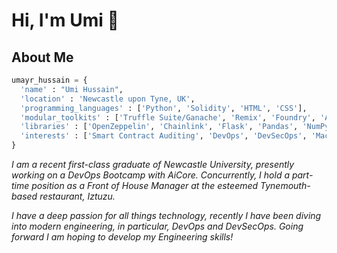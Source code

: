 # Hi, I'm Umi 👋

## About Me

``` python
umayr_hussain = {
  'name' : "Umi Hussain",
  'location' : 'Newcastle upon Tyne, UK',
  'programming_languages' : ['Python', 'Solidity', 'HTML', 'CSS'],
  'modular_toolkits' : ['Truffle Suite/Ganache', 'Remix', 'Foundry', 'Alchemy', 'SQL', 'Docker', 'Azure', 'AzureSQL', 'MongoDB', 'Kubernetes', 'Terraform'],
  'libraries' : ['OpenZeppelin', 'Chainlink', 'Flask', 'Pandas', 'NumPy', 'Matplotlib', 'Scikit-learn'],
  'interests' : ['Smart Contract Auditing', 'DevOps', 'DevSecOps', 'Machine Learning', 'Gym', 'Football']
}
```

*I am a recent first-class graduate of Newcastle University, presently working on a DevOps Bootcamp with AiCore. Concurrently, I hold a part-time position as a Front of House Manager at the esteemed Tynemouth-based restaurant, Iztuzu.*

*I have a deep passion for all things technology, recently I have been diving into modern engineering, in particular, DevOps and DevSecOps. Going forward I am hoping to develop my Engineering skills!*
